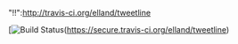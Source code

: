 "!!":http://travis-ci.org/elland/tweetline

[![Build Status](https://secure.travis-ci.org/elland/tweetline.png)(https://secure.travis-ci.org/elland/tweetline)
